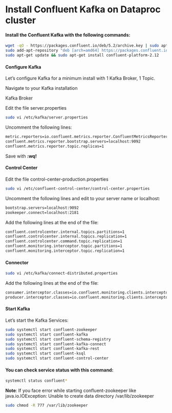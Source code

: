 Install Confluent Kafka on Dataproc cluster
=============================================

#### Install the Confluent Kafka with the following commands:
```bash
wget -qO - https://packages.confluent.io/deb/5.2/archive.key | sudo apt-key add -
sudo add-apt-repository "deb [arch=amd64] https://packages.confluent.io/deb/5.2 stable main"
sudo apt-get update && sudo apt-get install confluent-platform-2.12
```

#### Configure Kafka
Let’s configure Kafka for a minimum install with 1 Kafka Broker, 1 Topic.

Navigate to your Kafka installation

Kafka Broker

Edit the file server.properties
```bash
sudo vi /etc/kafka/server.properties
```
Uncomment the following lines:
```bash
metric.reporters=io.confluent.metrics.reporter.ConfluentMetricsReporter
confluent.metrics.reporter.bootstrap.servers=localhost:9092
confluent.metrics.reporter.topic.replicas=1
```

Save with **:wq!** 

#### Control Center
Edit the file control-center-production.properties
```bash
sudo vi /etc/confluent-control-center/control-center.properties
```
Uncomment the following lines and edit to your server name or localhost:
```bash
bootstrap.servers=localhost:9092
zookeeper.connect=localhost:2181
```
Add the following lines at the end of the file:
```bash
confluent.controlcenter.internal.topics.partitions=1
confluent.controlcenter.internal.topics.replication=1
confluent.controlcenter.command.topic.replication=1
confluent.monitoring.interceptor.topic.partitions=1
confluent.monitoring.interceptor.topic.replication=1
```

#### Connector
```bash
sudo vi /etc/kafka/connect-distributed.properties
```
Add the following lines at the end of the file:
```bash
consumer.interceptor.classes=io.confluent.monitoring.clients.interceptor.MonitoringConsumerInterceptor
producer.interceptor.classes=io.confluent.monitoring.clients.interceptor.MonitoringProducerInterceptor
```

#### Start Kafka
Let’s start the Kafka Services:
```bash
sudo systemctl start confluent-zookeeper
sudo systemctl start confluent-kafka
sudo systemctl start confluent-schema-registry
sudo systemctl start confluent-kafka-connect
sudo systemctl start confluent-kafka-rest
sudo systemctl start confluent-ksql
sudo systemctl start confluent-control-center
```

#### You can check service status with this command:
```bash
systemctl status confluent*
```
**Note**: If you face error while starting confluent-zookeeper like 
java.io.IOException: Unable to create data directory /var/lib/zookeeper
```bash
sudo chmod -R 777 /var/lib/zookeeper
```
